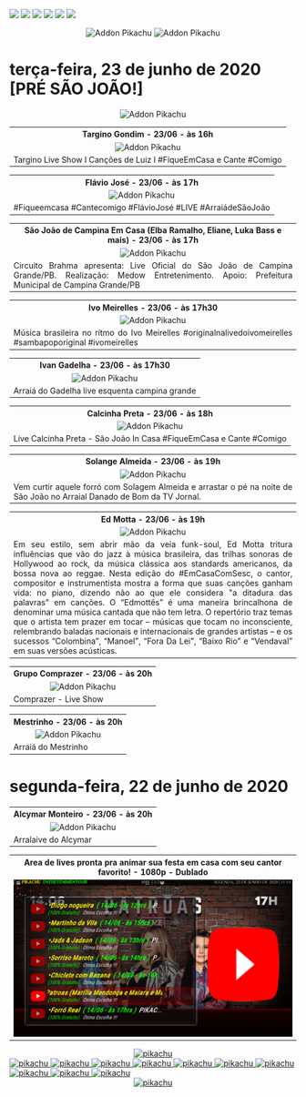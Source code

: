 <!--Copias não serão toleradas-->

 [![](https://tinyurl.com/ydcxhx7f)](http://bit.ly/repokachu) [![](https://tinyurl.com/ybaflaxt)](https://vkodi.net/repo/) [![](https://tinyurl.com/ybcutyjq)](http://bit.ly/zipikachu) [![](https://tinyurl.com/yckqgysp)](https://linktr.ee/addonpikachu) [![](https://tinyurl.com/ybja3588)](https://tinyurl.com/grupopikachu) [![](https://tinyurl.com/y83so6xr)](https://t.me/addonpikachu)  
 <div align="center"><img src="https://tinyurl.com/ydahh4kf" alt="Addon Pikachu"> <img src="https://tinyurl.com/y86yjky9" alt="Addon Pikachu"></div>
 
# terça-feira, 23 de junho de 2020 [PRÉ SÃO JOÃO!]

<div align="center"><img src="https://media.giphy.com/media/Mx2gWJLiib3he/giphy.gif" alt="Addon Pikachu" width="300" height="300"></div>
 
<table style="width:100%"><tr><th><center><b> Targino Gondim - 23/06 - às 16h </b></center></th></tr>
<tr><td><div align="center"><img src="http://i.ytimg.com/vi/NbYDNHFp15k/maxresdefault.jpg" alt="Addon Pikachu"></div></td></tr>
<tr><td align="justify">Targino Live Show I Canções de Luiz I #FiqueEmCasa e Cante #Comigo</td></tr>

<table style="width:100%"><tr><th><center><b> Flávio José - 23/06 - às 17h </b></center></th></tr>
<tr><td><div align="center"><img src="http://i.ytimg.com/vi/F6Zwtka04sY/maxresdefault.jpg" alt="Addon Pikachu"></div></td></tr>
<tr><td align="justify">#Fiqueemcasa #Cantecomigo #FlávioJosé #LIVE #ArraiádeSãoJoão</td></tr>


<table style="width:100%"><tr><th><center><b> São João de Campina Em Casa (Elba Ramalho, Eliane, Luka Bass e mais) - 23/06 - às 17h </b></center></th></tr>
<tr><td><div align="center"><img src="http://i.ytimg.com/vi/pmYs48yRNV0/maxresdefault.jpg" alt="Addon Pikachu"></div></td></tr>
<tr><td align="justify">Circuito Brahma apresenta: Live Oficial do São João de Campina Grande/PB. Realização: Medow Entretenimento. Apoio: Prefeitura Municipal de Campina Grande/PB</td></tr>

<table style="width:100%"><tr><th><center><b> Ivo Meirelles - 23/06 - às 17h30 </b></center></th></tr>
<tr><td><div align="center"><img src="http://i.ytimg.com/vi/B98BM6FUYwk/maxresdefault.jpg" alt="Addon Pikachu"></div></td></tr>
<tr><td align="justify">Música brasileira no rítmo do Ivo Meirelles #originalnalivedoivomeirelles #sambapoporiginal #ivomeirelles</td></tr>

<table style="width:100%"><tr><th><center><b> Ivan Gadelha - 23/06 - às 17h30 </b></center></th></tr>
<tr><td><div align="center"><img src="http://i.ytimg.com/vi/rHDo_MobIbE/maxresdefault.jpg" alt="Addon Pikachu"></div></td></tr>
<tr><td align="justify">Arraiá do Gadelha live esquenta campina grande </td></tr>

<table style="width:100%"><tr><th><center><b> Calcinha Preta - 23/06 - às 18h </b></center></th></tr>
<tr><td><div align="center"><img src="http://i.ytimg.com/vi/FWP5MBKtj7w/maxresdefault.jpg" alt="Addon Pikachu"></div></td></tr>
<tr><td align="justify">Live Calcinha Preta - São João In Casa #FiqueEmCasa e Cante #Comigo</td></tr>

<table style="width:100%"><tr><th><center><b> Solange Almeida - 23/06 - às 19h </b></center></th></tr>
<tr><td><div align="center"><img src="http://i.ytimg.com/vi/BnXQXsDJAyI/maxresdefault.jpg" alt="Addon Pikachu"></div></td></tr>
<tr><td align="justify">Vem curtir aquele forró com Solagem Almeida e arrastar o pé na noite de São João no Arraial Danado de Bom da TV Jornal.</td></tr>

<table style="width:100%"><tr><th><center><b> Ed Motta - 23/06 - às 19h </b></center></th></tr>
<tr><td><div align="center"><img src="http://i.ytimg.com/vi/H1s4NgzxRHs/maxresdefault.jpg" alt="Addon Pikachu"></div></td></tr>
<tr><td align="justify">Em seu estilo, sem abrir mão da veia funk-soul, Ed Motta tritura influências que vão do jazz à música brasileira, das trilhas sonoras de Hollywood ao rock, da música clássica aos standards americanos, da bossa nova ao reggae. Nesta edição do #EmCasaComSesc, o cantor, compositor e instrumentista mostra a forma que suas canções ganham vida: no piano, dizendo não ao que ele considera "a ditadura das palavras" em canções. O “Edmottês” é uma maneira brincalhona de denominar uma música cantada que não tem letra. O repertório traz temas que o artista tem prazer em tocar – músicas que tocam no inconsciente, relembrando baladas nacionais e internacionais de grandes artistas – e os sucessos “Colombina”, “Manoel”, “Fora Da Lei”, “Baixo Rio” e “Vendaval” em suas versões acústicas.</td></tr>

<table style="width:100%"><tr><th><center><b> Grupo Comprazer - 23/06 - às 20h </b></center></th></tr>
<tr><td><div align="center"><img src="http://i.ytimg.com/vi/4YNrrGDQufo/maxresdefault.jpg" alt="Addon Pikachu"></div></td></tr>
<tr><td align="justify">Comprazer - Live Show</td></tr>

<table style="width:100%"><tr><th><center><b> Mestrinho - 23/06 - às 20h </b></center></th></tr>
<tr><td><div align="center"><img src="http://i.ytimg.com/vi/BzmTC4WWs8g/maxresdefault.jpg" alt="Addon Pikachu"></div></td></tr>
<tr><td align="justify">Arraiá do Mestrinho</td></tr>

<table style="width:100%"><tr><th><center><b> Alcymar Monteiro - 23/06 - às 20h </b></center></th></tr>
<tr><td><div align="center"><img src="http://i.ytimg.com/vi/q6lft2Kw_bw/maxresdefault.jpg" alt="Addon Pikachu"></div></td></tr>
<tr><td align="justify">Arralaive do Alcymar</td></tr>



# segunda-feira, 22 de junho de 2020
<table style="width:100%"><tr><th><center><b> Area de lives pronta pra animar sua festa em casa com seu cantor favorito! - 1080p - Dublado </b></center></th></tr>
<tr><td><div align="center"><img src="https://raw.githubusercontent.com/novidadespikachu/btns/master/Imgs/Lives/Lives.png" alt="Addon Pikachu"></div></td></tr>
</table>

<div align="center"><a href="https://bit.ly/pikachufull">
<img src="https://tinyurl.com/y9zk36eq" alt="pikachu">
</a></div>
<a href="https://bit.ly/novidadedocs">
<img src="https://tinyurl.com/y9xs5l4t" alt="pikachu">
</a>
<a href="https://bit.ly/novidaDesenhos">
<img src="https://tinyurl.com/y73n4mmf" alt="pikachu">
</a>
<a href="https://bit.ly/novidadenovelas">
<img src="https://tinyurl.com/ybrg85o5" alt="pikachu">
</a>
<a href="https://bit.ly/novidadeinfantil">
<img src="https://tinyurl.com/y9pkjsed" alt="pikachu">
<a href="https://bit.ly/novidadesforno">
<img src="https://tinyurl.com/y8r3h7x2" alt="pikachu">
</a>
</a>
<a href="https://bit.ly/novidadeanimes">
<img src="https://tinyurl.com/y8tc5v56" alt="pikachu">
</a>
<a href="https://bit.ly/novidadeshows">
<img src="https://tinyurl.com/ybdjml82" alt="pikachu">
</a>
<a href="https://bit.ly/novidadeseries">
<img src="https://tinyurl.com/y8pbauft" alt="pikachu">
</a>
<a href="https://bit.ly/novidadesfilmes">
<img src="https://tinyurl.com/ydewsb4q" alt="pikachu">
</a>
<a href="https://bit.ly/novidadeTV">
<img src="https://tinyurl.com/ydbcnj3f" alt="pikachu">
</a>
<div align="center"><a href="https://bit.ly/pikachufull">
<img src="https://tinyurl.com/y72vpx8n" alt="pikachu">
</a></div>


<!--Copias não serão toleradas-->
